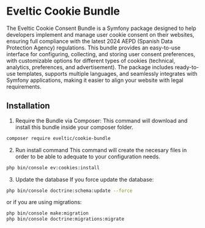 # Eveltic Cookie Bundle
The Eveltic Cookie Consent Bundle is a Symfony package designed to help developers implement and manage user cookie consent on their websites, ensuring full compliance with the latest 2024 AEPD (Spanish Data Protection Agency) regulations. This bundle provides an easy-to-use interface for configuring, collecting, and storing user consent preferences, with customizable options for different types of cookies (technical, analytics, preferences, and advertisement). The package includes ready-to-use templates, supports multiple languages, and seamlessly integrates with Symfony applications, making it easier to align your website with legal requirements.

## Installation
1. Require the Bundle via Composer:
This command will download and install this bundle inside your composer folder.
```bash
composer require eveltic/cookie-bundle
```
2. Run install command
This command will create the necesary files in order to be able to adequate to your configuration needs.
```bash
php bin/console ev:cookies:install
```
3. Update the database
If you force update the database:
```bash
php bin/console doctrine:schema:update --force
```
or if you are using migrations:
```bash
php bin/console make:migration
php bin/console doctrine:migrations:migrate
```
